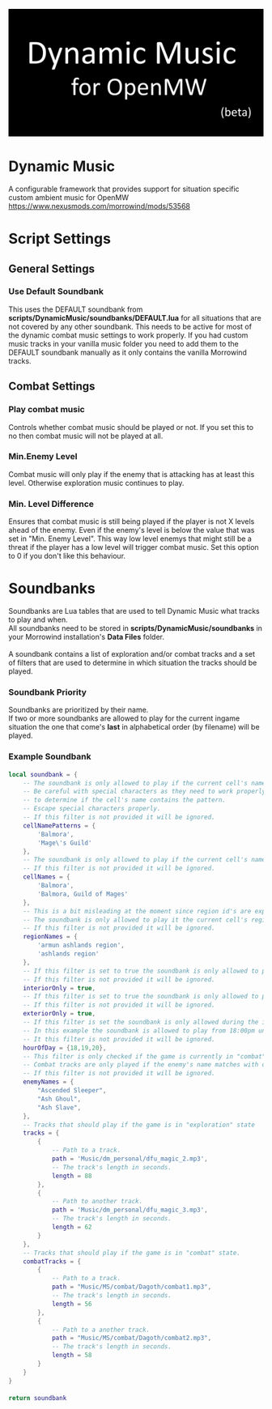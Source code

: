 ![Logo](LOGO.webp)
# Dynamic Music
A configurable framework that provides support for situation specific custom ambient music for OpenMW  
https://www.nexusmods.com/morrowind/mods/53568


# Script Settings
## General Settings
### Use Default Soundbank
This uses the DEFAULT soundbank from **scripts/DynamicMusic/soundbanks/DEFAULT.lua** for all situations that are not covered by any other soundbank. This needs to be active for most of the dynamic combat music settings to work properly.
If you had custom music tracks in your vanilla music folder you need to add them to the DEFAULT soundbank manually as it only contains the vanilla Morrowind tracks.

## Combat Settings
### Play combat music
Controls whether combat music should be played or not.
If you set this to no then combat music will not be played at all.

### Min.Enemy Level
Combat music will only play if the enemy that is attacking has at least this level. Otherwise exploration music continues to play.

### Min. Level Difference
Ensures that combat music is still being played if the player is not X levels ahead of the enemy.
Even if the enemy's level is below the value that was set in "Min. Enemy Level".
This way low level enemys that might still be a threat if the player has a low level will trigger combat music.
Set this option to 0 if you don't like this behaviour.

# Soundbanks
Soundbanks are Lua tables that are used to tell Dynamic Music what tracks to play and when.\
All soundbanks need to be stored in **scripts/DynamicMusic/soundbanks** in your Morrowind installation's **Data Files** folder.\
 \
A soundbank contains a list of exploration and/or combat tracks and a set of filters that are used to determine in which situation the tracks should be played.

### Soundbank Priority
Soundbanks are prioritized by their name.\
If two or more soundbanks are allowed to play for the current ingame situation the one that come's **last** in alphabetical order (by filename) will be played.

### Example Soundbank

```lua
local soundbank = {
    -- The soundbank is only allowed to play if the current cell's name contains one or more of the strings listed in this filter
    -- Be careful with special characters as they need to work properly with Lua's string.gmatch function which is used
    -- to determine if the cell's name contains the pattern.
    -- Escape special characters properly.
    -- If this filter is not provided it will be ignored.
    cellNamePatterns = {
        'Balmora',
        'Mage\'s Guild'
    },
    -- The soundbank is only allowed to play if the current cell's name exactly matches with one or more of the strings listed in this filter.
    -- If this filter is not provided it will be ignored.
    cellNames = {
        'Balmora',
        'Balmora, Guild of Mages'
    },
    -- This is a bit misleading at the moment since region id's are expected here instead of region names.
    -- The soundbank is only allowed to play it the current cell's region id matches one of the region Id's listed in this filter.
    -- If this filter is not provided it will be ignored.
    regionNames = {
        'armun ashlands region',
        'ashlands region'
    },
    -- If this filter is set to true the soundbank is only allowed to play if the current cell is an interior cell.
    -- If this filter is not provided it will be ignored.
    interiorOnly = true,
    -- If this filter is set to true the soundbank is only allowed to play if the current cell is an exterior cell.
    -- If this filter is not provided it will be ignored.
    exteriorOnly = true,
    -- If this filter is set the soundbank is only allowed during the ingame hours in the list.
    -- In this example the soundbank is allowed to play from 18:00pm until 21:00pm
    -- It this filter is not provided it will be ignored.
    hourOfDay = {18,19,20},
    -- This filter is only checked if the game is currently in "combat" state.
    -- Combat tracks are only played if the enemy's name matches with one of the strings listed in this filter.
    -- If this filter is not provided it will be ignored.
    enemyNames = {
        "Ascended Sleeper",
        "Ash Ghoul",
        "Ash Slave",
    },
    -- Tracks that should play if the game is in "exploration" state
    tracks = {
        {
            -- Path to a track.
            path = 'Music/dm_personal/dfu_magic_2.mp3',
            -- The track's length in seconds.
            length = 88
        },
        {
            -- Path to another track.
            path = 'Music/dm_personal/dfu_magic_3.mp3',
            -- The track's length in seconds.
            length = 62
        }
    },
    -- Tracks that should play if the game is in "combat" state.
    combatTracks = {
        {
            -- Path to a track.
            path = "Music/MS/combat/Dagoth/combat1.mp3",
            -- The track's length in seconds.
            length = 56
        },
        {
            -- Path to a another track.
            path = "Music/MS/combat/Dagoth/combat2.mp3",
            -- The track's length in seconds.
            length = 58
        }
    }
}

return soundbank
```
